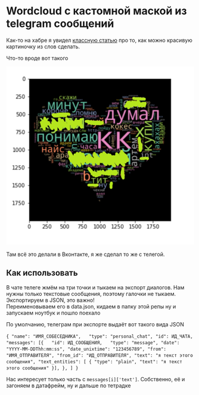 # Wordcloud с кастомной маской из telegram сообщений

Как-то на хабре я увидел [классную статью](https://habr.com/ru/articles/580560/) про то, как можно красивую картиночку из слов сделать. 

Что-то вроде вот такого

![пример](./img/example.png)

Там всё это делали в Вконтакте, я же сделал то же с телегой.

## Как использовать

В чате телеге жмём на три точки и тыкаем на экспорт диалогов. Нам нужны только текстовые сообщения, поэтому галочки не тыкаем.
Экспортируем в JSON, это важно!  
Переименовываем его в data.json, кидаем в папку этой репы ну и запускаем ноутбук и пошло поехало


По умолчанию, телеграм при экспорте выдаёт вот такого вида JSON

`
{ "name": "ИМЯ_СОБЕСЕДНИКА",  
"type": "personal_chat",
 "id": ИД_ЧАТА,  
 "messages": [{  
   "id": ИД_СООБЩЕНИЯ,  
   "type": "message",
   "date": "YYYY-MM-DDThh:mm:ss",
   "date_unixtime": "123456789",
   "from": "ИМЯ_ОТПРАВИТЕЛЯ",
   "from_id": "ИД_ОТПРАВИТЕЛЯ",
   "text": "я текст этого сообщения",
   "text_entities": [
    {
     "type": "plain",
     "text": "я текст этого сообщения"
    }],
 }, ] }
`

Нас интересует только часть с `messages[i]['text']`. Собственно, её и загоняем в датафрейм, ну и дальше по тетрадке